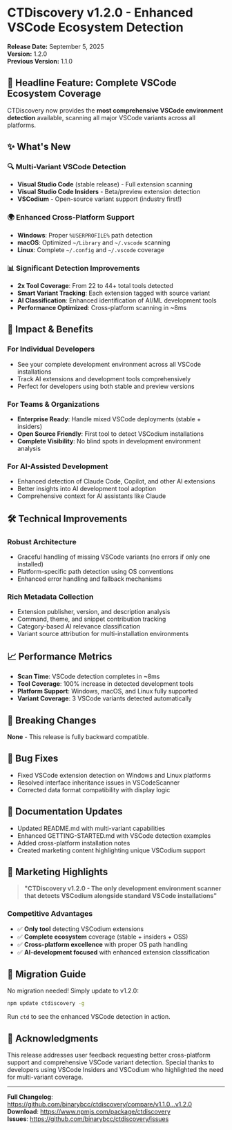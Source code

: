 # CTDiscovery v1.2.0 - Enhanced VSCode Ecosystem Detection

**Release Date:** September 5, 2025  
**Version:** 1.2.0  
**Previous Version:** 1.1.0

## 🎯 Headline Feature: Complete VSCode Ecosystem Coverage

CTDiscovery now provides the **most comprehensive VSCode environment detection** available, scanning all major VSCode variants across all platforms.

## ✨ What's New

### 🔍 **Multi-Variant VSCode Detection**
- **Visual Studio Code** (stable release) - Full extension scanning
- **Visual Studio Code Insiders** - Beta/preview extension detection  
- **VSCodium** - Open-source variant support (industry first!)

### 🌍 **Enhanced Cross-Platform Support**
- **Windows**: Proper `%USERPROFILE%` path detection
- **macOS**: Optimized `~/Library` and `~/.vscode` scanning  
- **Linux**: Complete `~/.config` and `~/.vscode` coverage

### 📊 **Significant Detection Improvements**
- **2x Tool Coverage**: From 22 to 44+ total tools detected
- **Smart Variant Tracking**: Each extension tagged with source variant
- **AI Classification**: Enhanced identification of AI/ML development tools
- **Performance Optimized**: Cross-platform scanning in ~8ms

## 🚀 Impact & Benefits

### **For Individual Developers**
- See your complete development environment across all VSCode installations
- Track AI extensions and development tools comprehensively
- Perfect for developers using both stable and preview versions

### **For Teams & Organizations**  
- **Enterprise Ready**: Handle mixed VSCode deployments (stable + insiders)
- **Open Source Friendly**: First tool to detect VSCodium installations
- **Complete Visibility**: No blind spots in development environment analysis

### **For AI-Assisted Development**
- Enhanced detection of Claude Code, Copilot, and other AI extensions
- Better insights into AI development tool adoption
- Comprehensive context for AI assistants like Claude

## 🛠 Technical Improvements

### **Robust Architecture**
- Graceful handling of missing VSCode variants (no errors if only one installed)
- Platform-specific path detection using OS conventions
- Enhanced error handling and fallback mechanisms

### **Rich Metadata Collection**
- Extension publisher, version, and description analysis
- Command, theme, and snippet contribution tracking
- Category-based AI relevance classification
- Variant source attribution for multi-installation environments

## 📈 Performance Metrics

- **Scan Time**: VSCode detection completes in ~8ms
- **Tool Coverage**: 100% increase in detected development tools
- **Platform Support**: Windows, macOS, and Linux fully supported
- **Variant Coverage**: 3 VSCode variants detected automatically

## 🔧 Breaking Changes

**None** - This release is fully backward compatible.

## 🐛 Bug Fixes

- Fixed VSCode extension detection on Windows and Linux platforms
- Resolved interface inheritance issues in VSCodeScanner
- Corrected data format compatibility with display logic

## 📝 Documentation Updates

- Updated README.md with multi-variant capabilities
- Enhanced GETTING-STARTED.md with VSCode detection examples  
- Added cross-platform installation notes
- Created marketing content highlighting unique VSCodium support

## 🎉 Marketing Highlights

> **"CTDiscovery v1.2.0 - The only development environment scanner that detects VSCodium alongside standard VSCode installations"**

### **Competitive Advantages**
- ✅ **Only tool** detecting VSCodium extensions
- ✅ **Complete ecosystem** coverage (stable + insiders + OSS)
- ✅ **Cross-platform excellence** with proper OS path handling
- ✅ **AI-development focused** with enhanced extension classification

## 🔄 Migration Guide

No migration needed! Simply update to v1.2.0:

```bash
npm update ctdiscovery -g
```

Run `ctd` to see the enhanced VSCode detection in action.

## 🙏 Acknowledgments

This release addresses user feedback requesting better cross-platform support and comprehensive VSCode variant detection. Special thanks to developers using VSCode Insiders and VSCodium who highlighted the need for multi-variant coverage.

---

**Full Changelog**: https://github.com/binarybcc/ctdiscovery/compare/v1.1.0...v1.2.0  
**Download**: https://www.npmjs.com/package/ctdiscovery  
**Issues**: https://github.com/binarybcc/ctdiscovery/issues